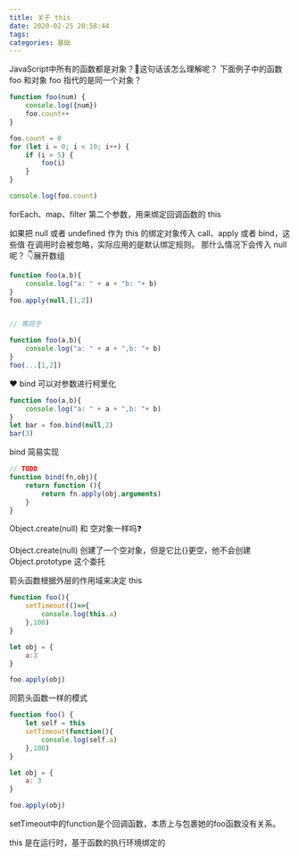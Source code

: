 ```yaml
---
title: 关于 this
date: 2020-02-25 20:58:44
tags:
categories: 基础
---
```


JavaScript中所有的函数都是对象？🤔这句话该怎么理解呢？
下面例子中的函数 foo 和对象 foo 指代的是同一个对象？ 

```js
function foo(num) {
    console.log({num})
    foo.count++
}

foo.count = 0
for (let i = 0; i < 10; i++) {
    if (i > 5) {
        foo(i)
    }
}

console.log(foo.count)
```

forEach、map、filter 第二个参数，用来绑定回调函数的 this

如果把 null 或者 undefined 作为 this 的绑定对象传入 call、apply 或者 bind，这些值
在调用时会被忽略，实际应用的是默认绑定规则。
那什么情况下会传入 null 呢？
👇展开数组
```js
function foo(a,b){
    console.log("a: " + a + "b: "+ b)
}
foo.apply(null,[1,2])


// 等同于

function foo(a,b){
    console.log("a: " + a + ",b: "+ b)
}
foo(...[1,2])
```

❤️ bind 可以对参数进行柯里化
```js
function foo(a,b){
    console.log("a: " + a + ",b: "+ b)
}
let bar = foo.bind(null,2)
bar(3)
```

bind 简易实现

```js
// TODO
function bind(fn,obj){
    return function (){
        return fn.apply(obj,arguments)
    }
}
```

Object.create(null) 和 空对象一样吗❓

Object.create(null) 创建了一个空对象，但是它比{}更空，他不会创建 Object.prototype 这个委托


箭头函数根据外层的作用域来决定 this

```js
function foo(){
    setTimeout(()=>{
        console.log(this.a)
    },100)
}

let obj = {
    a:3
}

foo.apply(obj)
```


同箭头函数一样的模式
```js
function foo() {
    let self = this
    setTimeout(function(){
        console.log(self.a)
    },100)
}

let obj = {
    a: 3
}

foo.apply(obj)
```

setTimeout中的function是个回调函数，本质上与包裹她的foo函数没有关系。

this 是在运行时，基于函数的执行环境绑定的